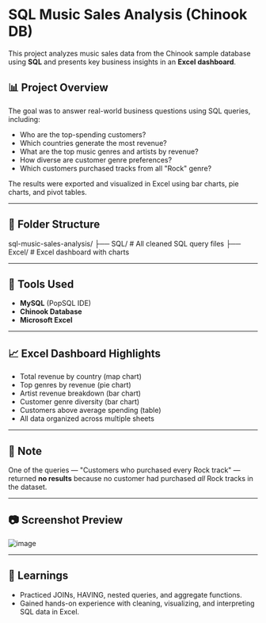 # SQL Music Sales Analysis (Chinook DB)

This project analyzes music sales data from the Chinook sample database using **SQL** and presents key business insights in an **Excel dashboard**.

## 📊 Project Overview

The goal was to answer real-world business questions using SQL queries, including:

- Who are the top-spending customers?
- Which countries generate the most revenue?
- What are the top music genres and artists by revenue?
- How diverse are customer genre preferences?
- Which customers purchased tracks from all "Rock" genre?

The results were exported and visualized in Excel using bar charts, pie charts, and pivot tables.

---

## 📁 Folder Structure

sql-music-sales-analysis/
├── SQL/ # All cleaned SQL query files
├── Excel/ # Excel dashboard with charts

---

## 🔧 Tools Used

- **MySQL** (PopSQL IDE)
- **Chinook Database**
- **Microsoft Excel**

---

## 📈 Excel Dashboard Highlights

- Total revenue by country (map chart)
- Top genres by revenue (pie chart)
- Artist revenue breakdown (bar chart)
- Customer genre diversity (bar chart)
- Customers above average spending (table)
- All data organized across multiple sheets

---

## 📌 Note

One of the queries — "Customers who purchased every Rock track" — returned **no results** because no customer had purchased *all* Rock tracks in the dataset.

---

## 📷 Screenshot Preview

![image](https://github.com/user-attachments/assets/00dd8fac-e87f-4dc2-888f-6c767bcd4074)


---

## 🧠 Learnings

- Practiced JOINs, HAVING, nested queries, and aggregate functions.
- Gained hands-on experience with cleaning, visualizing, and interpreting SQL data in Excel.
